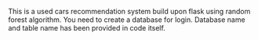 This is a used cars recommendation system build upon flask using random forest algorithm. You need to create a database for login. Database name and table name has been provided in code itself.
